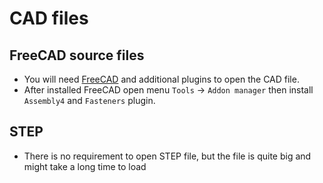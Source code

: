 # CAD files

## FreeCAD source files

- You will need [FreeCAD](https://www.freecadweb.org/) and additional plugins to open the CAD file.
- After installed FreeCAD open menu <code>Tools</code> -> <code>Addon manager</code> then install <code>Assembly4</code> and <code>Fasteners</code> plugin.

## STEP

- There is no requirement to open STEP file, but the file is quite big and might take a long time to load
